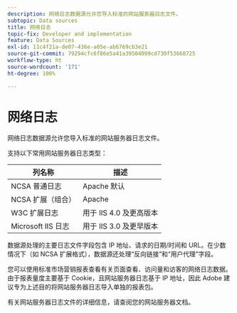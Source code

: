 ```yaml
---
description: 网络日志数据源允许您导入标准的网站服务器日志文件。
subtopic: Data sources
title: 网络日志
topic-fix: Developer and implementation
feature: Data Sources
exl-id: 11c4f21a-de07-436e-a05e-ab6769cb3e21
source-git-commit: 79294cfc6f86e5a41a39504099cd730f53668725
workflow-type: ht
source-wordcount: '171'
ht-degree: 100%

---
```


# 网络日志

网络日志数据源允许您导入标准的网站服务器日志文件。

支持以下常用网站服务器日志类型：

| 列名称 | 描述 |
|--- |--- |
| NCSA 普通日志 | Apache 默认 |
| NCSA 扩展（组合） | Apache |
| W3C 扩展日志 | 用于 IIS 4.0 及更高版本 |
| Microsoft IIS 日志 | 用于 IIS 3.0 及更早版本 |

数据源处理的主要日志文件字段包含 IP 地址、请求的日期/时间和 URL。在少数情况下（如 NCSA 扩展格式），数据源还处理“反向链接”和“用户代理”字段。

您可以使用标准市场营销报表查看有关页面查看、访问量和访客的网络日志数据。由于报表量度主要基于 Cookie，且网站服务器日志基于 IP 地址，因此 Adobe 建议专为上述目的将网站服务器日志导入单独的报表包。

有关网站服务器日志文件的详细信息，请查阅您的网站服务器文档。
